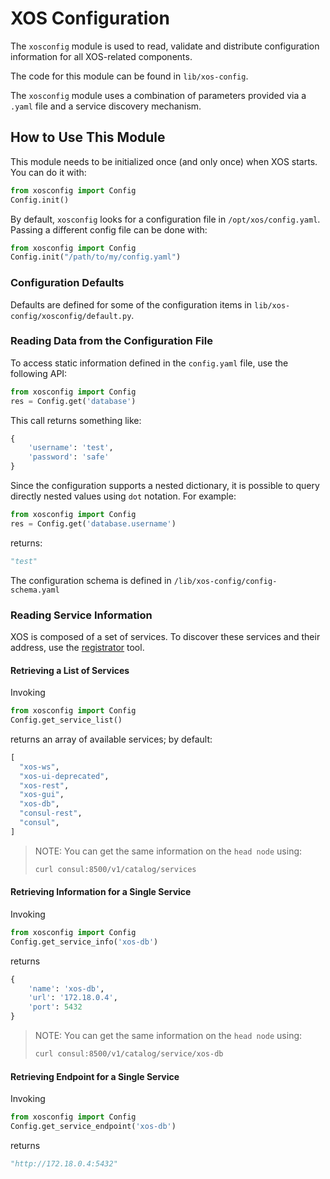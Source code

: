# XOS Configuration

The `xosconfig` module is used to read, validate and distribute configuration
information for all XOS-related components.

The code for this module can be found in `lib/xos-config`.

The `xosconfig` module uses a combination of parameters provided via a `.yaml`
file and a service discovery mechanism.

## How to Use This Module

This module needs to be initialized once (and only once) when XOS starts. You
can do it with:

```python
from xosconfig import Config
Config.init()
```

By default, `xosconfig` looks for a configuration file in
`/opt/xos/config.yaml`. Passing a different config file can be done with:

```python
from xosconfig import Config
Config.init("/path/to/my/config.yaml")
```

### Configuration Defaults

Defaults are defined for some of the configuration items in
`lib/xos-config/xosconfig/default.py`.

### Reading Data from the Configuration File

To access static information defined in the `config.yaml` file, use the
following API:

```python
from xosconfig import Config
res = Config.get('database')
```

This call returns something like:

```python
{
    'username': 'test',
    'password': 'safe'
}
```

Since the configuration supports a nested dictionary, it is possible to query
directly nested values using `dot` notation. For example:

```python
from xosconfig import Config
res = Config.get('database.username')
```

returns:

```python
"test"
```

The configuration schema is defined in `/lib/xos-config/config-schema.yaml`

### Reading Service Information

XOS is composed of a set of services. To discover these services and their
address, use the [registrator](https://github.com/gliderlabs/registrator) tool.

#### Retrieving a List of Services

Invoking

```python
from xosconfig import Config
Config.get_service_list()
```

returns an array of available services; by default:

```python
[
  "xos-ws",
  "xos-ui-deprecated",
  "xos-rest",
  "xos-gui",
  "xos-db",
  "consul-rest",
  "consul",
]
```

> NOTE: You can get the same information on the `head node` using:
>
> ```bash
> curl consul:8500/v1/catalog/services
> ```

#### Retrieving Information for a Single Service

Invoking

```python
from xosconfig import Config
Config.get_service_info('xos-db')
```

returns

```python
{
    'name': 'xos-db',
    'url': '172.18.0.4',
    'port': 5432
}
```

> NOTE: You can get the same information on the `head node` using:
> ```bash
> curl consul:8500/v1/catalog/service/xos-db
> ```

#### Retrieving Endpoint for a Single Service

Invoking

```python
from xosconfig import Config
Config.get_service_endpoint('xos-db')
```

returns

```python
"http://172.18.0.4:5432"
```


